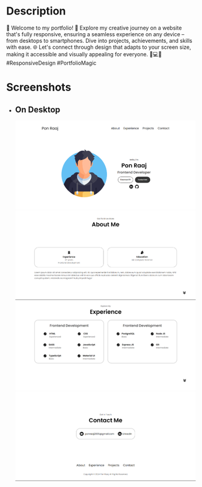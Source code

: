 <h1>Description </h1>
<p>🚀 Welcome to my portfolio! 🎨 Explore my creative journey on a website that's fully responsive, ensuring a seamless experience on any device – from desktops to smartphones. Dive into projects, achievements, and skills with ease. 🌐 Let's connect through design that adapts to your screen size, making it accessible and visually appealing for everyone. 📱💻✨ #ResponsiveDesign #PortfolioMagic</p>
<h1>Screenshots</h1>
<ul>
  <li>
    <h2>On Desktop </h2>
    <img src="preview/img-1.png">
    <img src="preview/img-2.png">
    <img src="preview/img-3.png">
    <img src="preview/img-4.png">
  </li>
</ul>
